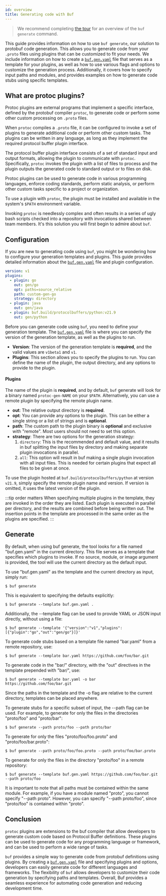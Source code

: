 ```yaml
---
id: overview
title: Generating code with Buf
---
```


> We recommend completing [the tour](/tutorials/getting-started-with-buf-cli#generate-code) for an
> overview of the `buf generate` command.

This guide provides information on how to use `buf generate`, our solution to protobuf code generation. This allows you
to generate code from your `.proto` files using plugins that can be customized to fit your needs. We include information
on how to create a [`buf.gen.yaml`][buf-gen-yaml] file that serves as a template for your plugins, as well as how to use various
flags and options to customize the generation process. Additionally, it covers how to specify input paths and modules,
and provides examples on how to generate code stubs using specific templates.

## What are protoc plugins?

Protoc plugins are external programs that implement a specific interface, defined by the protobuf compiler `protoc`, to
generate code or perform some other custom processing on `.proto` files.

When `protoc` compiles a `.proto` file, it can be configured to invoke a set of plugins to generate additional code or
perform other custom tasks. The plugins can be written in any language, as long as they implement the required protocol
buffer plugin interface.

The protocol buffer plugin interface consists of a set of standard input and output formats, allowing the plugin to
communicate with `protoc`. Specifically, `protoc` invokes the plugin with a list of files to process and the plugin
outputs the generated code to standard output or to files on disk.

Protoc plugins can be used to generate code in various programming languages, enforce coding standards, perform static
analysis, or perform other custom tasks specific to a project or organization.

To use a plugin with `protoc`, the plugin must be installed and available in the system's `$PATH` environment variable.

Invoking `protoc` is needlessly complex and often results in a series of ugly bash scripts checked into a repository
with invocations shared between team members. It's this solution you will first begin to admire about `buf`.

## Configuration

If you are new to generating code using `buf`, you might be wondering how to configure your generation templates and
plugins. This guide provides detailed information about the [`buf.gen.yaml`][buf-gen-yaml] file and plugin configuration.

```yaml title="buf.gen.yaml"
version: v1
plugins:
  - plugin: go
    out: gen/go
    opt: paths=source_relative
    path: custom-gen-go
    strategy: directory
  - plugin: java
    out: gen/java
  - plugin: buf.build/protocolbuffers/python:v21.9
    out: gen/python
```

Before you can generate code using `buf`, you need to define your generation template. The [`buf.gen.yaml`][buf-gen-yaml] file is where
you can specify the version of the generation template, as well as the plugins to run.

* **Version**: The version of the generation template is **required**, and the valid values are `v1beta1` and `v1`.
* **Plugins**: This section allows you to specify the plugins to run. You can define the name of the plugin, the output
  directory, and any options to provide to the plugin.

#### Plugins

The name of the plugin is **required**, and by default, `buf` generate will look for a binary named `protoc-gen-NAME` on
your `$PATH`. Alternatively, you can use a remote plugin by specifying the remote plugin name.

* **out**: The relative output directory is **required**.
* **opt**: You can provide any options to the plugin. This can be either a single string or a list of strings and is
  **optional**.
* **path**: The custom path to the plugin binary is **optional** and exclusive with "remote". Most users should not need
  to set this option.
* **strategy**: There are two options for the generation strategy:
    1. `directory`: This is the recommended and default value, and it results in buf splitting the input files by
       directory and making separate plugin invocations in parallel.
    1. `all`: This option will result in buf making a single plugin invocation with all input files. This is needed for
       certain plugins that expect all files to be given at once.

To use the plugin hosted at `buf.build/protocolbuffers/python` at version `v21.9`, simply specify the remote plugin name
and version. If version is omitted, it uses the latest version of the plugin.

:::tip order matters
When specifying multiple plugins in the template, they are invoked in the order they are listed. Each plugin is executed
in parallel per directory, and the results are combined before being written out. The insertion points in the template
are processed in the same order as the plugins are specified.
:::

## Generate

By default, when using buf generate, the tool looks for a file named "buf.gen.yaml" in the current directory. This file
serves as a template that specifies which plugins to invoke. If no source, module, or image argument is provided, the
tool will use the current directory as the default input.

To use "buf.gen.yaml" as the template and the current directory as input, simply run:

```terminal
$ buf generate
```

This is equivalent to specifying the defaults explicitly:

```terminal
$ buf generate --template buf.gen.yaml .
```

Additionally, the --template flag can be used to provide YAML or JSON input directly, without using a file:

```terminal
$ buf generate --template '{"version":"v1","plugins":[{"plugin":"go","out":"gen/go"}]}'
```

To generate code stubs based on a template file named "bar.yaml" from a remote repository, use:

```terminal
$ buf generate --template bar.yaml https://github.com/foo/bar.git
```

To generate code in the "bar/" directory, with the "out" directives in the template prepended with "bar/", use:

```terminal
$ buf generate --template bar.yaml -o bar https://github.com/foo/bar.git
```

Since the paths in the template and the -o flag are relative to the current directory, templates can be placed anywhere.

To generate stubs for a specific subset of input, the --path flag can be used. For example, to generate for only the
files in the directories "proto/foo" and "proto/bar":

```terminal
$ buf generate --path proto/foo --path proto/bar
```

To generate for only the files "proto/foo/foo.proto" and "proto/foo/bar.proto":

```terminal
$ buf generate --path proto/foo/foo.proto --path proto/foo/bar.proto
```

To generate for only the files in the directory "proto/foo" in a remote repository:

```terminal
$ buf generate --template buf.gen.yaml https://github.com/foo/bar.git --path proto/foo
```

It is important to note that all paths must be contained within the same module. For example, if you have a module
named "proto", you cannot specify "--path proto". However, you can specify "--path proto/foo", since "proto/foo" is
contained within "proto".

## Conclusion

`protoc` plugins are extensions to the buf compiler that allow developers to generate custom code based on
Protocol Buffer definitions. These plugins can be used to generate code for any programming language or framework, and
can be used to perform a wide range of tasks.

`buf` provides a simple way to generate code from protobuf definitions using plugins. By creating a [`buf.gen.yaml`][buf-gen-yaml] file
and specifying plugins and options, developers can easily generate code for different languages and frameworks. The
flexibility of `buf` allows developers to customize their code generation by specifying paths and templates. Overall,
Buf provides a seamless experience for automating code generation and reducing development time.

[buf-gen-yaml]: /configuration/v1/buf-gen-yaml#plugins